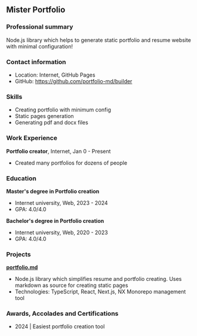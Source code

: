 ## Mister Portfolio

### Professional summary

Node.js library which helps to generate static portfolio and resume website with minimal configuration!

### Contact information

- Location: Internet, GitHub Pages
- GitHub: https://github.com/portfolio-md/builder

### Skills

- Creating portfolio with minimum config
- Static pages generation
- Generating pdf and docx files

### Work Experience

**Portfolio creator**, Internet, Jan 0 - Present

- Created many portfolios for dozens of people

### Education

**Master's degree in Portfolio creation**

- Internet university, Web, 2023 - 2024
- GPA: 4.0/4.0

**Bachelor's degree in Portfolio creation**

- Internet university, Web, 2020 - 2023
- GPA: 4.0/4.0

### Projects

[**portfolio.md**](https://portfolio-md.github.io)

- Node.js library which simplifies resume and portfolio creating. Uses markdown as source for creating static pages
- Technologies: TypeScript, React, Next.js, NX Monorepo management tool

### Awards, Accolades and Certifications

- 2024 | Easiest portfolio creation tool
